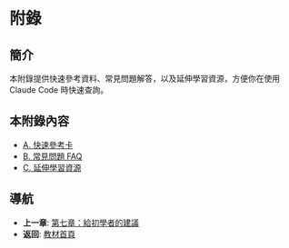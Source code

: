 # 附錄

## 簡介

本附錄提供快速參考資料、常見問題解答，以及延伸學習資源，方便你在使用 Claude Code 時快速查詢。

## 本附錄內容

- [A. 快速參考卡](./A-quick-reference.md)
- [B. 常見問題 FAQ](./B-faq.md)
- [C. 延伸學習資源](./C-resources.md)

## 導航

- **上一章**: [第七章：給初學者的建議](../chapter7/README.md)
- **返回**: [教材首頁](../../README.md)
